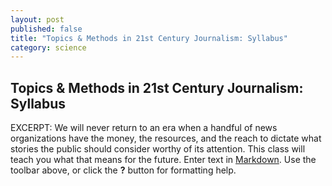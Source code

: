 ```yaml
---
layout: post
published: false
title: "Topics & Methods in 21st Century Journalism: Syllabus"
category: science
---
```


## Topics & Methods in 21st Century Journalism: Syllabus
EXCERPT: We will never return to an era when a handful of news organizations have the money, the resources, and the reach to dictate what stories the public should consider worthy of its attention. This class will teach you what that means for the future.
Enter text in [Markdown](http://daringfireball.net/projects/markdown/). Use the toolbar above, or click the **?** button for formatting help.
